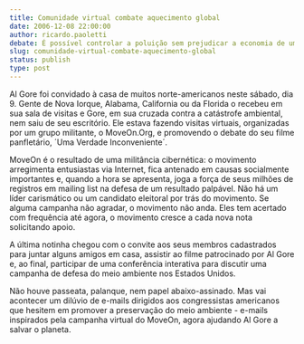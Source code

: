 ```yaml
---
title: Comunidade virtual combate aquecimento global
date: 2006-12-08 22:00:00
author: ricardo.paoletti
debate: É possível controlar a poluição sem prejudicar a economia de um país?
slug: comunidade-virtual-combate-aquecimento-global
status: publish 
type: post
---
```


Al Gore foi convidado à casa de muitos norte-americanos neste sábado, dia 9. Gente de Nova Iorque, Alabama, California ou da Florida o recebeu em sua sala de visitas e Gore, em sua cruzada contra a catástrofe ambiental, nem saiu de seu escritório. Ele estava fazendo visitas virtuais, organizadas por um grupo militante, o MoveOn.Org, e promovendo o debate do seu filme panfletário, ´Uma Verdade Inconveniente´.  

MoveOn é o resultado de uma militância cibernética: o movimento arregimenta entusiastas via Internet, fica antenado em causas socialmente importantes e, quando a hora se apresenta, joga a força de seus milhões de registros em mailing list na defesa de um resultado palpável. Não há um líder carismático ou um candidato eleitoral por trás do movimento. Se alguma campanha não agradar, o movimento não anda. Eles tem acertado com frequência até agora, o movimento cresce a cada nova nota solicitando apoio.  

A última notinha chegou com o convite aos seus membros cadastrados para juntar alguns amigos em casa, assistir ao filme patrocinado por Al Gore e, ao final, participar de uma conferência interativa para discutir uma campanha de defesa do meio ambiente nos Estados Unidos.  

Não houve passeata, palanque, nem papel abaixo-assinado. Mas vai acontecer um dilúvio de e-mails dirigidos aos congressistas americanos que hesitem em promover a preservação do meio ambiente - e-mails inspirados pela campanha virtual do MoveOn, agora ajudando Al Gore a salvar o planeta.
